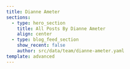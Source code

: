 ```yaml
---
title: Dianne Ameter
sections:
  - type: hero_section
    title: All Posts By Dianne Ameter
    align: center
  - type: blog_feed_section
    show_recent: false
    author: src/data/team/dianne-ameter.yaml
template: advanced
---
```

